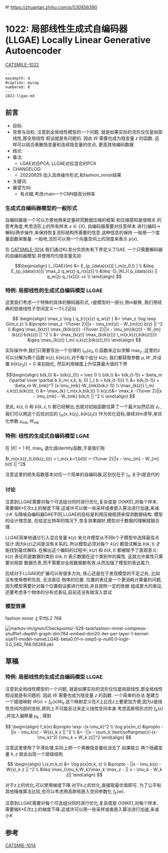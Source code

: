 #! https://zhuanlan.zhihu.com/p/530856390
# 1022: 局部线性生成式自编码器 (LLGAE) Locally Linear Generative Autoencoder

[CATSMILE-1022](http://catsmile.info/1022-llgae.html)


```{toctree}
---
maxdepth: 4
#caption: mycap
numbered: 0
---
1022-llgae.md
```

## 前言

- 目标: 
- 背景与动机: 注意到全局线性模型的一个问题, 就是如果实际的流形仅仅是局部线性,那全局线性
假设就是有问题的. 因此 $W$ 需要也成为隐变量 $z$ 的函数. 这样可以结合离散隐变量和连续隐变量的优点,
更高效地编码数据
- 结论: 
- 备注: 
  - LGAE对应PCA, LLGAE对应混合的PCA
- CHANGELOG:
  - 20220629 加入具体操作形式,和fashion_mnist结果
- 关键词: 
- 展望方向:
  - 有点糊,考虑chain一个CNN提高分辨率 


### 生成式自编码器模型的一般形式

自编码器是一个可以方便地用来定量研究数据压缩的框架.和压缩感知是很相关
的思考角度,考虑流形上的所有样本 $x\in \{X\}$, 自编码器需要对任意样本
进行(编码->解码)两步操作,来保持恢复流形结构所需要的信息.这种信息的保持
一般用一个度量函数来衡量. 一般地,流形可以用一个向量空间上的测度来表示 $p(x)$, 

在 [CATSMILE-1014](./1014-gae) 我们通过KL变分负损失有下界定义了GAE,
一个只需要解码器的自编码器模型.并使用均匀隐变量先验

$$\begin{align}
L_{GAE}(m) &=  E_{p_{data}(x)}[  l_m(z_0,t) ] \\ 
&\leq  E_{p_{data}(x)}[  \max_z q_w(z) q_r(x|z)] \\
&\leq -D_{KL}( p_{data}(x) || q_w(z) q_r(x|z)) +c \\
\end{align}
$$

### 特例: 局部线性的生成式自编码模型 LLGAE 


这里我们考虑一个特殊的具体的解码器形式, r是模型的一部分,用m替换, 我们用经典的低维线性子空间定义一个L2近似

$$
\begin{align}
\max_z \log { q_{r}(x|z) q_w(z)  }   &= \max_z \log \exp G(m,x,z)  \\
 &\propto \max_z -{1\over 2}||x - \mu_{m}(z) - W_{m}(z) b(z) || ^2  \\ 
 &\geq \max_{k(z)} \max_{b(k(z))}  -{1\over 2}||x - \mu_{m}(k(z)) - W_{m}(k(z)) b(k(z)) || ^2  \\ 
 &=  \max_{k(z)} \max_{b(k(z))} l_m(x,k(z),b(k(z)))\\
 &\geq  \max_{k(z)} l_m(  x,k(z),b(k(z)),t)\\
\end{align}
$$

实际操作中,我们只需要写出一个合理的 $l_m(z_0,t)$ 函数来近似求解 $\max_z$ ,这里的z可以分解为两个函数 $k(z),b(k(z))$,对于每个组分 $k(z)$, 我们都获取参数 $\mu,W$ ,并设置 $b(k(z_0))=0$ 来初始化, 然后利用梯度上升估算最大值的下界

$$\begin{align}
b(k,0)  &= b(k(z_0)) = \vec 0 \\
b(k,t) &=  b(k,{t-1})  + \beta_m {\partial \over \partial b  }l_m(  x,k, b, 0) |_{ b = b(k,{t-1})} \\
&= b(k,{t-1}) +  \beta_m  W_{mk}^T (x-\mu_{mk}-W_{mk}b(k,t-1))
\\
\max_{k(z)} l_m(  x,k(z),b(k(z)), t) &= \max_{k} l_m(x,k,b(k,t)) \\
k(z,t)&= \max_k  -{1\over 2}||x - \mu_{mk} - W_{mk} b(k,t) || ^2 \\
\end{align}
$$

至此, $k(z,t)$ 和 $b(k,z,t)$ 都已经解出,也就对初始函数估算了一个最大似然后验 $z_t$ ,我们可以用这个后验对应的
$l_m(x,k(z_t),b(k(z_t)))$ 作为优化目标,继续对m求导,来优化参数 $\mu_{mk},W_{mk}$

### 特例: 线性的生成式自编码模型 LGAE 

在 $|K| = 1$ 时, $\max_k$ 退化成identity函数,于是我们有

$l_m(x,k(z_t),b(k(z_t))) = l_m(x,k=1,b(t))  =-{1\over 2}||x - \mu_{m} - W_{m} b(t) || ^2$

注意这里的损失函数基本对应一个简单的自编码器,区别仅在于 $l_m$ 关于t是迭代的

### 讨论

注意到LLGAE需要对每个可选组分同时进行优化,复杂度是 $O(NKE)$,对每个样本,
需要做K*E次z上的梯度下降.这或许可以做一些采样或者嵌入算法进行加速,来减小$K$
与降噪自编码器DAE不同,LLGAE的目标是利用压缩瓶颈来探测数据结构. 模型的设计理念是,
在给定比特率的情况下,恢复效果越好,模型对于数据的理解就越合理.

LLGAE简单地通过引入混合变量 $k(z)$ 来允许模型从不同k个子模型中选择最佳点估计.因为k(z)之间是没有关系的,
所以模型必须对每个 $k(z)$ 都尝试解出 $b(k,t)$ 才能找到最优解码. 在解出这个编码的过程中, $k(z)$ 和 $b(k,t)$
都被赋予了直观意义: $k(z)$ 表征的是数据的类别 $b(k,t)$ 表示数据在这个类别中的属性. 这就允许属性只需要对局部
数据负责,而不需要对全局数据都有效,从而加强了模型的表达能力.

后续对于LLGAE的扩展可以有很多方向, 核心还是在于发现模型的不足之处, 比如没有使用卷积先验, 无法表征
物体的位置. 位置的表征是一个更消耗计算量的问题,因为模型需要针对每个位置假设都进行检验,并且按照一定的依据
组成更大的表征, 还要考虑多个物体的分布式表征,目前还没有做深入尝试

### 模型效果

fashion mnist 上平均L2 768

![markov-lm/gmm/Checkpoints/-S28-taskfashion-mnist-compress-shuffle1-depth1-graph-dim784-embed-dim20-iter-per-layer-1-kernel-size11-model-nameLLGAE-beta0.01-n-step5-p-null0.0-loglr-3.0_540_768.06268.pkl 
](./1022-llgae-p1.png)



## 草稿

### 特例: 局部线性的生成式自编码模型 LLGAE 

注意到全局线性模型的一个问题, 就是如果实际的流形仅仅是局部线性,那全局线性
假设就是有问题的. 因此 $W$ 需要也成为隐变量 $z$ 的函数. 一个简单的办法
是建立一个插值映射 $W(x) = f_k(x) W_k$.这个映射定义在$X$上比在$z$上要更加方便,因为$z$是线性空间内部的坐标,原则上不可能反过来定义线性空间本身.考虑高斯核形式的 $f_k(x)$ ,并加入偏移量 $\mu_k$ ,
得到

$$
\begin{align}
f_k(x)  &\propto \exp -(x-\mu_k)^2  \\
\log p(x|m,z) &\propto -||x - \mu_k(x) - W(x)_k z || ^2 \\
&= -||x -  \sum_k \text{softargmax}(-(x-\mu_k)^2) (\mu_k + W_k z)||^2
\end{align}
$$

注意这里使用了平滑处理,实际上把一个离散隐变量给消去了.如果联立
两个隐藏变量 $k,z$ 就会出现一个层级结构

$$
\begin{align}
L(x,m,k,z) &= \log p(x|m,k, z) \\
 &\propto - ||x - \mu_k(x) - W(x)_k z || ^2  \\ 
 &\leq \max_{\mu_k,W_k}\max_k \max_z - ||  x - \mu_k - W_k z|| 
\end{align}
$$

对于z上的优化,可以使用梯度下降.对于k上的优化,直接取最优值即可. 
为了公平和其他降维算法比较,也可以考虑用高斯核嵌入空间参数化 $f_k(w)$. 

注意到LLGAE需要对每个可选组分同时进行优化,复杂度是 $O(NKE)$,对每个样本,
需要做K*E次z上的梯度下降.这或许可以用一些采样或者嵌入算法进行加速,来减小$K$

## 参考

[CATSMIE-1014](/1014-gae)
